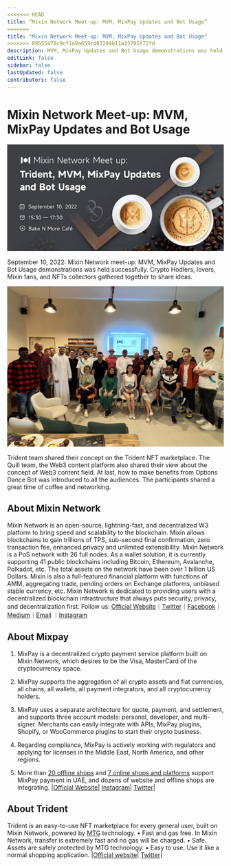 ```yaml
---
<<<<<<< HEAD
title: “Mixin Network Meet-up: MVM, MixPay Updates and Bot Usage”
=======
title: "Mixin Network Meet-up: MVM, MixPay Updates and Bot Usage"
>>>>>>> 89555478c9cf1a9a659cd07284b11a15705f72fd
description: MVM, MixPay Updates and Bot Usage demonstrations was held successfully. Trident team shared their concept on the Trident NFT marketplace. The Quill team, the Web3 content platform also shared their view about the concept of Web3 content field. At last, how to make benefits from Options Dance Bot was introduced.
editLink: false
sidebar: false
lastUpdated: false
contributors: false
---
```


# Mixin Network Meet-up: MVM, MixPay Updates and Bot Usage

![mvm-mixpay](./mvm-mixpay.jpg)

September 10, 2022: Mixin Network meet-up: MVM, MixPay Updates and Bot Usage demonstrations was held successfully. Crypto Hodlers, lovers, Mixin fans, and NFTs collectors gathered together to share ideas. 

![team-pic](./team-pic.png)

Trident team shared their concept on the Trident NFT marketplace. The Quill team, the Web3 content platform also shared their view about the concept of Web3 content field. At last, how to make benefits from Options Dance Bot was introduced to all the audiences. The participants shared a great time of coffee and networking.

## About Mixin Network
Mixin Network is an open-source, lightning-fast, and decentralized W3 platform to bring speed and scalability to the blockchain. Mixin allows blockchains to gain trillions of TPS, sub-second final confirmation, zero transaction fee, enhanced privacy and unlimited extensibility.
Mixin Network is a PoS network with 26 full nodes. As a wallet solution, it is currently supporting 41 public blockchains including Bitcoin, Ethereum, Avalanche, Polkadot, etc. The total assets on the network have been over 1 billion US Dollars. Mixin is also a full-featured financial platform with functions of AMM, aggregating trade, pending orders on Exchange platforms, unbiased stable currency, etc. Mixin Network is dedicated to providing users with a decentralized blockchain infrastructure that always puts security, privacy, and decentralization first.
Follow us:
[Official Website](https://mixin.one/)｜[Twitter](https://twitter.com/Mixin_Network)｜[Facebook](https://www.facebook.com/MixinNetwork)｜[Medium](https://medium.com/mixinnetwork)｜[Email](http://contact@mixin.one) ｜[Instagram](https://instagram.com/mixinnetwork)

## About Mixpay
1. MixPay is a decentralized crypto payment service platform built on Mixin Network, which desires to be the Visa, MasterCard of the cryptocurrency space.

2. MixPay supports the aggregation of all crypto assets and fiat currencies, all chains, all wallets, all payment integrators, and all cryptocurrency holders.

3. MixPay uses a separate architecture for quote, payment, and settlement, and supports three account models: personal, developer, and multi-signer. Merchants can easily integrate with APIs, MixPay plugins, Shopify, or WooCommerce plugins to start their crypto business.

4. Regarding compliance, MixPay is actively working with regulators and applying for licenses in the Middle East, North America, and other regions.

5. More than [20 offline shops](https://help.mixpay.me/en_US/for-businesses/offline-merchants-information) and [7 online shops and platforms](https://help.mixpay.me/en_US/for-businesses/online-platforms-and-shops-information) support MixPay payment in UAE, and dozens of website and offline shops are integrating.
|[Official Website](https://mixpay.me/)| [Instagram](https://www.instagram.com/mixpay.me)| [Twitter](https://twitter.com/MixPayHQ)|

## About Trident
Trident is an easy-to-use NFT marketplace for every general user, built on Mixin Network, powered by [MTG](https://github.com/MixinNetwork/trusted-group) technology.
• Fast and gas free. In Mixin Network, transfer is extremely fast and no gas will be charged.
• Safe. Assets are safely protected by MTG technology.
• Easy to use. Use it like a normal shopping application.
|[Official website](https://thetrident.one/)| [Twitter](https://twitter.com/trident_nft)|


